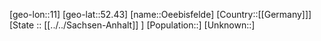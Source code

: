 ﻿---
location: [52.43,11]
mapzoom: [7,12] 
mapmarker: city 
type: City
tags:
- geo/City


SpocWebEntityId: 35883
isDeleted: false
confidential: public

---
[geo-lon::11]
[geo-lat::52.43]
[name::Oeebisfelde]
[Country::[[Germany]]]
[State :: [[../../Sachsen-Anhalt]] ]
[Population::]
[Unknown::]

